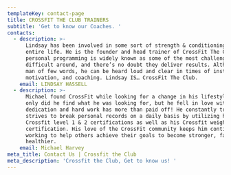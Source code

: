 ```yaml
---
templateKey: contact-page
title: CROSSFIT THE CLUB TRAINERS
subtitle: 'Get to know our Coaches. '
contacts:
  - description: >-
      Lindsay has been involved in some sort of strength & conditioning his
      entire life. He is the founder and head trainer of CrossFit The Club. His
      personal programming is widely known as some of the most challenging and
      difficult around, and there’s no doubt they deliver results. Although a
      man of few words, he can be heard loud and clear in times of instruction,
      motivation, and coaching. Lindsay IS… CrossFit The Club.
    email: LINDSAY HASSELL
  - description: >-
      Michael found CrossFit while looking for a change in his lifestyle. Not
      only did he find what he was looking for, but he fell in love with it. His
      dedication and hard work has more than paid off! He constantly trains and
      strives to break personal records on a daily basis by utilizing his
      Crossfit level 1 & 2 certifications as well as his Crossfit weightlifting
      certification. His love of the CrossFit community keeps him continually
      working to help others achieve their goals to become stronger, faster, and
      healthier.
    email: Michael Harvey
meta_title: Contact Us | Crossfit the Club
meta_description: 'Crossfit the Club, Get to know us! '
---
```


